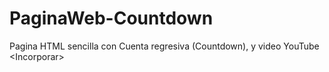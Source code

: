 # PaginaWeb-Countdown
Pagina HTML sencilla con Cuenta regresiva (Countdown), y video YouTube &lt;Incorporar>
